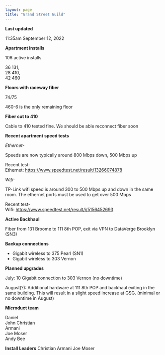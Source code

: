 ```yaml
---
layout: page
title: "Grand Street Guild"
---
```

**Last updated**

11:35am September 12, 2022

**Apartment installs**

106 active installs

36 131,  
28 410,  
42 460  

**Floors with raceway fiber**

74/75

460-6 is the only remaining floor

**Fiber cut to 410**

Cable to 410 tested fine. We should be able reconnect fiber soon

**Recent apartment speed tests**

*Ethernet-*

Speeds are now typically around 800 Mbps down, 500 Mbps up  

Recent test-  
Ethernet: https://www.speedtest.net/result/13266074878

*Wifi-*

TP-Link wifi speed is around 300 to 500 Mbps up and down in the same room. The ethernet ports must be used to get over 500 Mbps  

Recent test-  
Wifi: https://www.speedtest.net/result/i/5156452693

**Active Backhaul**

Fiber from 131 Broome to 111 8th POP, exit via VPN to DataVerge Brooklyn (SN3)

**Backup connections**

- Gigabit wireless to 375 Pearl (SN1)
- Gigabit wireless to 303 Vernon

**Planned upgrades**

July: 10 Gigabit connection to 303 Vernon (no downtime)

August(?): Additional hardware at 111 8th POP and backhaul exiting in the same building. This will result in a slight speed increase at GSG. (minimal or no downtime in August)


**Microduct team**

Daniel  
John
Christian  
Armani  
Joe Moser  
Andy Bee  

**Install Leaders**
Christian
Armani
Joe Moser



